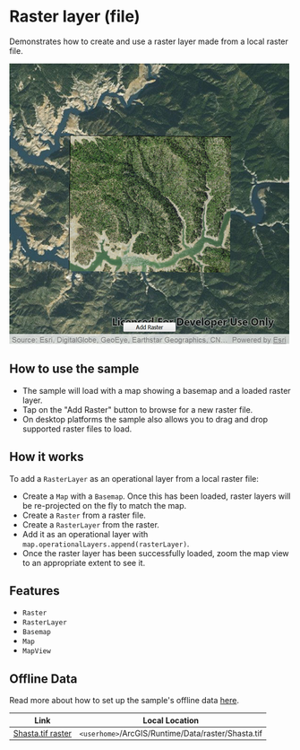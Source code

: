 # Raster layer (file)

Demonstrates how to create and use a raster layer made from a local raster file.

![](screenshot.png)

## How to use the sample
- The sample will load with a map showing a basemap and a loaded raster layer.
- Tap on the "Add Raster" button to browse for a new raster file.
- On desktop platforms the sample also allows you to drag and drop supported raster files to load.

## How it works
To add a `RasterLayer` as an operational layer from a local raster file:

- Create a `Map` with a `Basemap`. Once this has been loaded, raster layers will be re-projected on the fly to match the map.
- Create a `Raster` from a raster file.
- Create a `RasterLayer` from the raster.
- Add it as an operational layer with `map.operationalLayers.append(rasterLayer)`.
- Once the raster layer has been successfully loaded, zoom the map view to an appropriate extent to see it.

## Features
- `Raster`
- `RasterLayer`
- `Basemap`
- `Map`
- `MapView`

## Offline Data
Read more about how to set up the sample's offline data [here](http://links.esri.com/ArcGISRuntimeQtSamples).

Link | Local Location
---------|-------|
|[Shasta.tif raster](https://www.arcgis.com/home/item.html?id=c669445e6cb4490b8306f0c170a9cbb1)| `<userhome>`/ArcGIS/Runtime/Data/raster/Shasta.tif |
